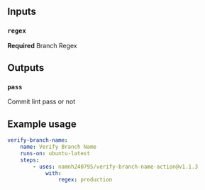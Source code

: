 ## Inputs

### `regex`

**Required** Branch Regex

## Outputs

### `pass`

Commit lint pass or not

## Example usage

```yaml
verify-branch-name:
    name: Verify Branch Name
    runs-on: ubuntu-latest
    steps:
        - uses: namnh240795/verify-branch-name-action@v1.1.3
            with:
                regex: production
```